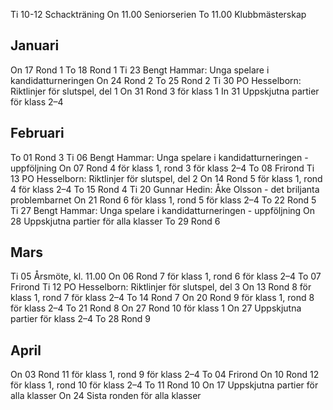 <green>Ti 10-12 Schackträning</green>
<red>On 11.00 Seniorserien</red>
To 11.00 Klubbmästerskap

## Januari
<red>On 17 Rond 1</red>
To 18 Rond 1
<green>Ti 23 Bengt Hammar: Unga spelare i kandidatturneringen</green>
<red>On 24 Rond 2</red>
To 25 Rond 2
<green>Ti 30 PO Hesselborn: Riktlinjer för slutspel, del 1</green>
<red>On 31 Rond 3 för klass 1</red> 
In 31 Uppskjutna partier för klass 2–4

## Februari
To 01 Rond 3
<green>Ti 06 Bengt Hammar: Unga spelare i kandidatturneringen - uppföljning</green>
<red>On 07 Rond 4 för klass 1, rond 3 för klass 2–4</red>
To 08 Frirond
<green>Ti 13 PO Hesselborn: Riktlinjer för slutspel, del 2</green>
<red>On 14 Rond 5 för klass 1, rond 4 för klass 2–4</red>
To 15 Rond 4
<green>Ti 20 Gunnar Hedin: Åke Olsson - det briljanta problembarnet</green>
<red>On 21 Rond 6 för klass 1, rond 5 för klass 2–4</red>
To 22 Rond 5
<green>Ti 27 Bengt Hammar: Unga spelare i kandidatturneringen - uppföljning</green>
<red>On 28 Uppskjutna partier för alla klasser</red>
To 29 Rond 6

## Mars
<green>Ti 05 Årsmöte, kl. 11.00</green>
<red>On 06 Rond 7 för klass 1, rond 6 för klass 2–4</red>
To 07 Frirond
<green>Ti 12 PO Hesselborn: Riktlinjer för slutspel, del 3</green>
<red>On 13 Rond 8 för klass 1, rond 7 för klass 2–4</red>
To 14 Rond 7
<red>On 20 Rond 9 för klass 1, rond 8 för klass 2–4</red>
To 21 Rond 8
<red>On 27 Rond 10 för klass 1</red>
<red>On 27 Uppskjutna partier för klass 2–4</red>
To 28 Rond 9

## April
<red>On 03 Rond 11 för klass 1, rond 9 för klass 2–4</red>
To 04 Frirond
<red>On 10 Rond 12 för klass 1, rond 10 för klass 2–4</red>
To 11 Rond 10
<red>On 17 Uppskjutna partier för alla klasser</red>
<red>On 24 Sista ronden för alla klasser</red>